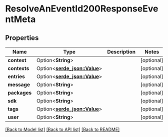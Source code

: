 # ResolveAnEventId200ResponseEventMeta

## Properties

Name | Type | Description | Notes
------------ | ------------- | ------------- | -------------
**context** | Option<**String**> |  | [optional]
**contexts** | Option<[**serde_json::Value**](.md)> |  | [optional]
**entries** | Option<[**serde_json::Value**](.md)> |  | [optional]
**message** | Option<**String**> |  | [optional]
**packages** | Option<**String**> |  | [optional]
**sdk** | Option<**String**> |  | [optional]
**tags** | Option<[**serde_json::Value**](.md)> |  | [optional]
**user** | Option<**String**> |  | [optional]

[[Back to Model list]](../README.md#documentation-for-models) [[Back to API list]](../README.md#documentation-for-api-endpoints) [[Back to README]](../README.md)


